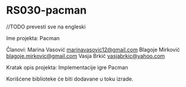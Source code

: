 # RS030-pacman

//TODO prevesti sve na engleski

Ime projekta: 
Pacman

Članovi:
Marina Vasović      marinavasovic12@gmail.com
Blagoje Mirković    blagoje.mirkovic@gmail.com
Vasja Brkić         vasjabrkic@yahoo.com

Kratak opis projekta:
Implementacije igre Pacman 

Korišćene biblioteke će biti dodavane u toku izrade.
